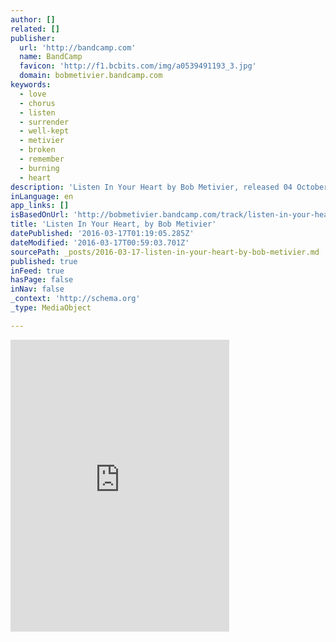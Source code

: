 ```yaml
---
author: []
related: []
publisher:
  url: 'http://bandcamp.com'
  name: BandCamp
  favicon: 'http://f1.bcbits.com/img/a0539491193_3.jpg'
  domain: bobmetivier.bandcamp.com
keywords:
  - love
  - chorus
  - listen
  - surrender
  - well-kept
  - metivier
  - broken
  - remember
  - burning
  - heart
description: 'Listen In Your Heart by Bob Metivier, released 04 October 2001 (Chorus) Listen,listen In your heart Live the love For love you have been called Listen, my children In your heart Remember that I still love you so.'
inLanguage: en
app_links: []
isBasedOnUrl: 'http://bobmetivier.bandcamp.com/track/listen-in-your-heart'
title: 'Listen In Your Heart, by Bob Metivier'
datePublished: '2016-03-17T01:19:05.285Z'
dateModified: '2016-03-17T00:59:03.701Z'
sourcePath: _posts/2016-03-17-listen-in-your-heart-by-bob-metivier.md
published: true
inFeed: true
hasPage: false
inNav: false
_context: 'http://schema.org'
_type: MediaObject

---
```

<iframe src="http://cdn.embedly.com/widgets/media.html?src=https%3A%2F%2Fbandcamp.com%2FEmbeddedPlayer%2Fv%3D2%2Ftrack%3D1744556513%2Fsize%3Dlarge%2Flinkcol%3D0084B4%2Fnotracklist%3Dtrue%2Ftwittercard%3Dtrue%2F&amp;url=http%3A%2F%2Fbobmetivier.bandcamp.com%2Ftrack%2Flisten-in-your-heart&amp;image=http%3A%2F%2Ff1.bcbits.com%2Fimg%2Fa0539491193_5.jpg&amp;key=b7d04c9b404c499eba89ee7072e1c4f7&amp;type=text%2Fhtml&amp;schema=bandcamp" width="350" height="467" scrolling="no" frameborder="0" allowfullscreen="allowfullscreen" style=""></iframe>
